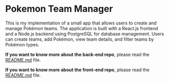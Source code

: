 # Pokemon Team Manager

This is my implementation of a small app that allows users to create and manage Pokémon teams. The application is built with a React.js frontend and a Node.js backend using PostgreSQL for database management. Users can create teams, add Pokémon, view team details, and filter teams by Pokémon types.

**If you want to know more about the back-end repo**, please read the [README.md](./ptm-be/Readme.md) file.

**If you want to know more about the front-end repo**, please read the [README.md](./ptm-fe/README.md) file.